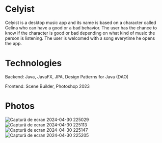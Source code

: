 # Celyist

Celyist is a desktop music app and its name is based on a character called Celina who can have a good or a bad behavior. The user has the chance to know if the character is good or bad depending on what kind of music the person is listening. The user is welcomed with a song everytime he opens the app.

# Technologies
Backend: Java, JavaFX, JPA, Design Patterns for Java (DAO)

Frontend: Scene Builder, Photoshop 2023

# Photos
![Captură de ecran 2024-04-30 225029](https://github.com/AnaVoineag/Celyist/assets/120953583/4914f307-52a0-4114-96ce-c53c86e18b98)
![Captură de ecran 2024-04-30 225113](https://github.com/AnaVoineag/Celyist/assets/120953583/babfbb4b-2d82-43ad-ae44-fc3c2f3f8cfe)
![Captură de ecran 2024-04-30 225147](https://github.com/AnaVoineag/Celyist/assets/120953583/7f67b6a7-052a-4686-928e-6466ca351378)
![Captură de ecran 2024-04-30 225205](https://github.com/AnaVoineag/Celyist/assets/120953583/95cb60b2-fadf-47a3-8ee9-564d38001158)
